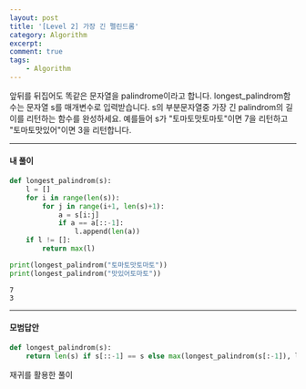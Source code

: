 ```yaml
---
layout: post
title: '[Level 2] 가장 긴 펠린드롬'
category: Algorithm
excerpt: 
comment: true
tags:
    - Algorithm
---
```

앞뒤를 뒤집어도 똑같은 문자열을 palindrome이라고 합니다.
longest_palindrom함수는 문자열 s를 매개변수로 입력받습니다.
s의 부분문자열중 가장 긴 palindrom의 길이를 리턴하는 함수를 완성하세요.
예를들어 s가 "토마토맛토마토"이면 7을 리턴하고 "토마토맛있어"이면 3을 리턴합니다.

- - -

#### 내 풀이

```py
def longest_palindrom(s):
    l = []
    for i in range(len(s)):
        for j in range(i+1, len(s)+1):
            a = s[i:j]
            if a == a[::-1]:
                l.append(len(a))
    if l != []:
        return max(l)

print(longest_palindrom("토마토맛토마토"))
print(longest_palindrom("맛있어토마토"))
```
```re
7
3
```
- - -

#### 모범답안

```py
def longest_palindrom(s):
    return len(s) if s[::-1] == s else max(longest_palindrom(s[:-1]), longest_palindrom(s[1:]))
```

재귀를 활용한 풀이